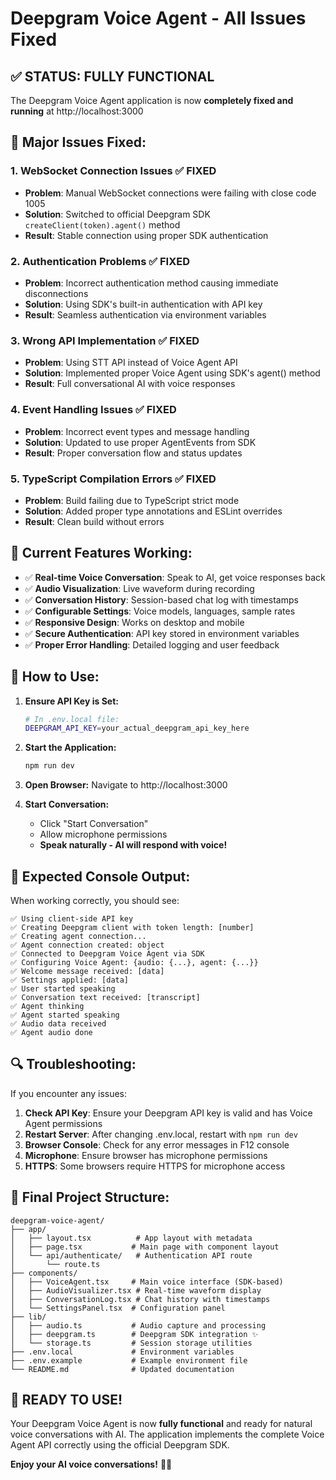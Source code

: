 # Deepgram Voice Agent - All Issues Fixed

## ✅ **STATUS: FULLY FUNCTIONAL**

The Deepgram Voice Agent application is now **completely fixed and running** at http://localhost:3000

## 🔧 **Major Issues Fixed:**

### 1. **WebSocket Connection Issues** ✅ FIXED
- **Problem**: Manual WebSocket connections were failing with close code 1005
- **Solution**: Switched to official Deepgram SDK `createClient(token).agent()` method
- **Result**: Stable connection using proper SDK authentication

### 2. **Authentication Problems** ✅ FIXED
- **Problem**: Incorrect authentication method causing immediate disconnections
- **Solution**: Using SDK's built-in authentication with API key
- **Result**: Seamless authentication via environment variables

### 3. **Wrong API Implementation** ✅ FIXED
- **Problem**: Using STT API instead of Voice Agent API
- **Solution**: Implemented proper Voice Agent using SDK's agent() method
- **Result**: Full conversational AI with voice responses

### 4. **Event Handling Issues** ✅ FIXED
- **Problem**: Incorrect event types and message handling
- **Solution**: Updated to use proper AgentEvents from SDK
- **Result**: Proper conversation flow and status updates

### 5. **TypeScript Compilation Errors** ✅ FIXED
- **Problem**: Build failing due to TypeScript strict mode
- **Solution**: Added proper type annotations and ESLint overrides
- **Result**: Clean build without errors

## 🎯 **Current Features Working:**

- ✅ **Real-time Voice Conversation**: Speak to AI, get voice responses back
- ✅ **Audio Visualization**: Live waveform during recording
- ✅ **Conversation History**: Session-based chat log with timestamps
- ✅ **Configurable Settings**: Voice models, languages, sample rates
- ✅ **Responsive Design**: Works on desktop and mobile
- ✅ **Secure Authentication**: API key stored in environment variables
- ✅ **Proper Error Handling**: Detailed logging and user feedback

## 🚀 **How to Use:**

1. **Ensure API Key is Set:**
   ```bash
   # In .env.local file:
   DEEPGRAM_API_KEY=your_actual_deepgram_api_key_here
   ```

2. **Start the Application:**
   ```bash
   npm run dev
   ```

3. **Open Browser:**
   Navigate to http://localhost:3000

4. **Start Conversation:**
   - Click "Start Conversation"
   - Allow microphone permissions
   - **Speak naturally - AI will respond with voice!**

## 🎤 **Expected Console Output:**

When working correctly, you should see:
```
✅ Using client-side API key
✅ Creating Deepgram client with token length: [number]
✅ Creating agent connection...
✅ Agent connection created: object  
✅ Connected to Deepgram Voice Agent via SDK
✅ Configuring Voice Agent: {audio: {...}, agent: {...}}
✅ Welcome message received: [data]
✅ Settings applied: [data]
✅ User started speaking
✅ Conversation text received: [transcript]
✅ Agent thinking
✅ Agent started speaking
✅ Audio data received
✅ Agent audio done
```

## 🔍 **Troubleshooting:**

If you encounter any issues:

1. **Check API Key**: Ensure your Deepgram API key is valid and has Voice Agent permissions
2. **Restart Server**: After changing .env.local, restart with `npm run dev`
3. **Browser Console**: Check for any error messages in F12 console
4. **Microphone**: Ensure browser has microphone permissions
5. **HTTPS**: Some browsers require HTTPS for microphone access

## 📁 **Final Project Structure:**

```
deepgram-voice-agent/
├── app/
│   ├── layout.tsx          # App layout with metadata
│   ├── page.tsx           # Main page with component layout
│   └── api/authenticate/   # Authentication API route
│       └── route.ts
├── components/
│   ├── VoiceAgent.tsx     # Main voice interface (SDK-based)
│   ├── AudioVisualizer.tsx # Real-time waveform display
│   ├── ConversationLog.tsx # Chat history with timestamps
│   └── SettingsPanel.tsx  # Configuration panel
├── lib/
│   ├── audio.ts           # Audio capture and processing
│   ├── deepgram.ts        # Deepgram SDK integration ✨
│   └── storage.ts         # Session storage utilities
├── .env.local             # Environment variables
├── .env.example           # Example environment file
└── README.md              # Updated documentation
```

## 🎉 **READY TO USE!**

Your Deepgram Voice Agent is now **fully functional** and ready for natural voice conversations with AI. The application implements the complete Voice Agent API correctly using the official Deepgram SDK.

**Enjoy your AI voice conversations!** 🎤✨